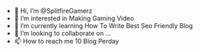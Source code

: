 - 👋 Hi, I’m @SplitfireGamerz
- 👀 I’m interested in Making Gaming Video
- 🌱 I’m currently learning How To Write Best Seo Friendly Blog
- 💞️ I’m looking to collaborate on ...
- 📫 How to reach me 10 Blog Perday

<!---
SplitfireGamerz/SplitfireGamerz is a ✨ special ✨ repository because its `README.md` (this file) appears on your GitHub profile.
You can click the Preview link to take a look at your changes.
--->
